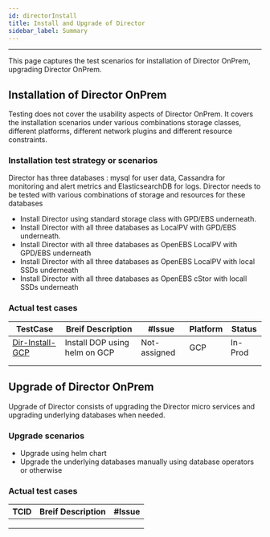 ```yaml
---
id: directorInstall
title: Install and Upgrade of Director
sidebar_label: Summary
---
```

------

This page captures the test scenarios for installation of Director OnPrem, upgrading Director OnPrem. 

## Installation of Director OnPrem

Testing does not cover the usability aspects of Director OnPrem. It covers the installation scenarios under various combinations storage classes, different platforms, different network plugins and different resource constraints.



### Installation test strategy or scenarios

Director has three databases : mysql for user data, Cassandra for monitoring and alert metrics and ElasticsearchDB for logs. Director needs to be tested with various combinations of storage and resources for these databases

- Install Director using standard storage class with GPD/EBS underneath.
- Install Director with all three databases as LocalPV with GPD/EBS underneath.
- Install Director with all three databases as OpenEBS LocalPV with GPD/EBS underneath
- Install Director with all three databases as OpenEBS LocalPV with local SSDs underneath
- Install Director with all three databases as OpenEBS cStor with locall SSDs underneath

### Actual test cases

| TestCase                             | Breif Description             | #Issue       | Platform | Status  |
| ------------------------------------ | ----------------------------- | ------------ | -------- | ------- |
| [Dir-Install-GCP](install-tcid-iudi01) | Install DOP using helm on GCP | Not-assigned | GCP      | In-Prod |
|                                      |                               |              |          |         |
|                                      |                               |              |          |         |

## Upgrade of Director OnPrem

Upgrade of Director consists of upgrading the Director micro services and upgrading underlying databases when needed.

### Upgrade scenarios

- Upgrade using helm chart
- Upgrade the underlying databases manually using database operators or otherwise

### Actual test cases

| TCID | Breif Description | #Issue |
| ---- | ----------------- | ------ |
|      |                   |        |
|      |                   |        |
|      |                   |        |

